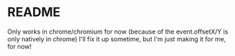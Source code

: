 README
=========
Only works in chrome/chromium for now (because of the event.offsetX/Y is only natively in chrome)
I'll fix it up sometime, but I'm just making it for me, for now!
